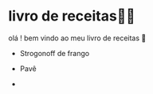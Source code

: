 # livro de receitas:man_cook:

olá ! bem vindo ao meu livro de receitas :wave:



- Strogonoff de frango

- Pavê
- 
